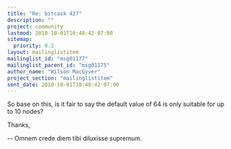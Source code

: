 ```yaml
---
title: "Re: bitcask 42?"
description: ""
project: community
lastmod: 2010-10-01T10:48:42-07:00
sitemap:
  priority: 0.2
layout: mailinglistitem
mailinglist_id: "msg01177"
mailinglist_parent_id: "msg01175"
author_name: "Wilson MacGyver"
project_section: "mailinglistitem"
sent_date: 2010-10-01T10:48:42-07:00
---
```



So base on this, is it fair to say the default value of 64 is only
suitable for up to 10
nodes?

Thanks,


-- 
Omnem crede diem tibi diluxisse supremum.

